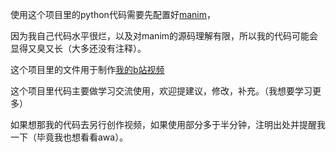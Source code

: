 使用这个项目里的python代码需要先配置好[manim](https://github.com/ManimCommunity/manim)，

因为我自己代码水平很烂，以及对manim的源码理解有限，所以我的代码可能会显得又臭又长（大多还没有注释）。

这个项目里的文件用于制作[我的b站视频](https://space.bilibili.com/2074705866/video)

这个项目里代码主要做学习交流使用，欢迎提建议，修改，补充。（我想要学习更多）

如果想那我的代码去另行创作视频，如果使用部分多于半分钟，注明出处并提醒我一下（毕竟我也想看看awa）。
